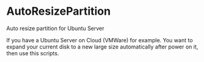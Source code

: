 # AutoResizePartition
Auto resize partition for Ubuntu Server

If you have a Ubuntu Server on Cloud (VMWare) for example. You want to expand your current disk to a new large size automatically after power on it, then use this scripts.
